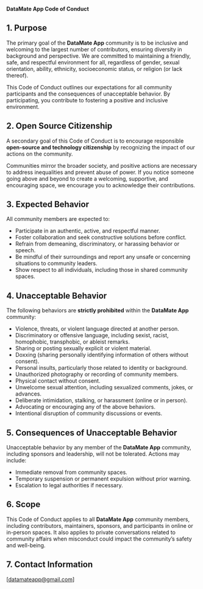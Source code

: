 **DataMate App Code of Conduct**

## 1. Purpose
The primary goal of the **DataMate App** community is to be inclusive and welcoming to the largest number of contributors, ensuring diversity in background and perspective. We are committed to maintaining a friendly, safe, and respectful environment for all, regardless of gender, sexual orientation, ability, ethnicity, socioeconomic status, or religion (or lack thereof).

This Code of Conduct outlines our expectations for all community participants and the consequences of unacceptable behavior. By participating, you contribute to fostering a positive and inclusive environment.

## 2. Open Source Citizenship
A secondary goal of this Code of Conduct is to encourage responsible **open-source and technology citizenship** by recognizing the impact of our actions on the community.

Communities mirror the broader society, and positive actions are necessary to address inequalities and prevent abuse of power. If you notice someone going above and beyond to create a welcoming, supportive, and encouraging space, we encourage you to acknowledge their contributions.

## 3. Expected Behavior
All community members are expected to:
- Participate in an authentic, active, and respectful manner.
- Foster collaboration and seek constructive solutions before conflict.
- Refrain from demeaning, discriminatory, or harassing behavior or speech.
- Be mindful of their surroundings and report any unsafe or concerning situations to community leaders.
- Show respect to all individuals, including those in shared community spaces.

## 4. Unacceptable Behavior
The following behaviors are **strictly prohibited** within the **DataMate App** community:
- Violence, threats, or violent language directed at another person.
- Discriminatory or offensive language, including sexist, racist, homophobic, transphobic, or ableist remarks.
- Sharing or posting sexually explicit or violent material.
- Doxxing (sharing personally identifying information of others without consent).
- Personal insults, particularly those related to identity or background.
- Unauthorized photography or recording of community members.
- Physical contact without consent.
- Unwelcome sexual attention, including sexualized comments, jokes, or advances.
- Deliberate intimidation, stalking, or harassment (online or in person).
- Advocating or encouraging any of the above behaviors.
- Intentional disruption of community discussions or events.

## 5. Consequences of Unacceptable Behavior
Unacceptable behavior by any member of the **DataMate App** community, including sponsors and leadership, will not be tolerated. Actions may include:
- Immediate removal from community spaces.
- Temporary suspension or permanent expulsion without prior warning.
- Escalation to legal authorities if necessary.

## 6. Scope
This Code of Conduct applies to all **DataMate App** community members, including contributors, maintainers, sponsors, and participants in online or in-person spaces. It also applies to private conversations related to community affairs when misconduct could impact the community’s safety and well-being.

## 7. Contact Information
[datamateapp@gmail.com]
